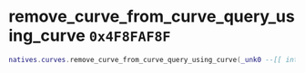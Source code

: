 # remove_curve_from_curve_query_using_curve `0x4F8FAF8F`

```lua
natives.curves.remove_curve_from_curve_query_using_curve(_unk0 --[[ integer ]], _unk1 --[[ integer ]])
```